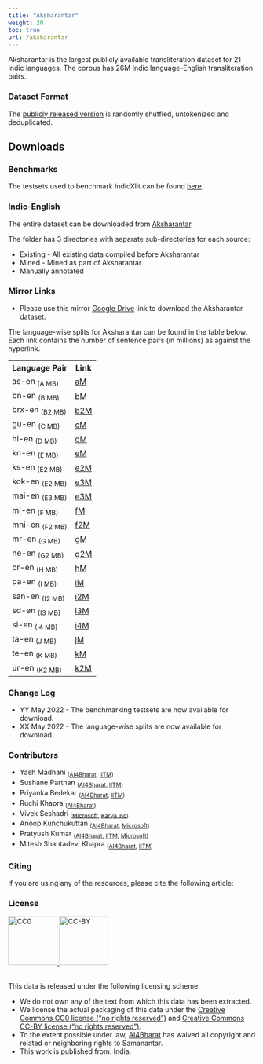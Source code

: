 ```yaml
---
title: "Aksharantar"
weight: 20
toc: true
url: /aksharantar
---
```

  

Aksharantar is the largest publicly available transliteration dataset for 21 Indic languages. The corpus has 26M Indic language-English transliteration pairs.
<!--  -->
<!-- Samanantar is the largest publicly available parallel corpora collection for Indic languages: Assamese, Bengali, Gujarati, Hindi, Kannada, Malayalam, Marathi, Oriya, Punjabi, Tamil, Telugu. The corpus has 49.6M sentence pairs between English to Indian Languages. -->
<!--  -->
<!-- ### Update 04-11-2021
Samanantar v0.3 along with LaBSE scores metadata is available for download. Go to [Downloads](#downloads) -->

### Dataset Format

<!-- The [publicly released version](#downloads) is randomly shuffled, untokenized, and deduplicated. -->
The [publicly released version]() is randomly shuffled, untokenized and deduplicated.

## Downloads

### Benchmarks

<!-- The testsets used to benchmark IndicTrans can be found [here](https://storage.googleapis.com/samanantar-public/benchmarks.zip) -->
The testsets used to benchmark IndicXlit can be found [here]().
<!-- 
### STS Benchmark

The Semantic Textual Similarity (STS) benchmark can be downloaded from [here](https://storage.googleapis.com/samanantar-public/human_annotations.tsv) -->

### Indic-English

<!-- The entire dataset can be downloaded from [here](https://storage.googleapis.com/samanantar-public/data/all-without-supara.zip) -->
<!-- 
The entire dataset can be downloaded from [Samanantar v0.3](https://storage.googleapis.com/samanantar-public/V0.3/source_wise_splits.zip).  -->
The entire dataset can be downloaded from [Aksharantar]().

The folder has 3 directories with separate sub-directories for each source:
- Existing - All existing data compiled before Aksharantar
- Mined - Mined as part of Aksharantar
- Manually annotated


### Mirror Links

- Please use this mirror [Google Drive](https://drive.google.com/file/d/1xrD9bL78mbxpp-DdOw1EHhz1nzin_6dX/view?usp=sharing) link to download the Aksharantar dataset.


The language-wise splits for Aksharantar can be found in the table below. Each link contains the number of sentence pairs (in millions) as against the hyperlink.

| Language Pair | Link |
| -------- | -------- |
| as-en <sub>(A MB)</sub> | [aM]() |
| bn-en <sub>(B MB)</sub> | [bM]() |
| brx-en <sub>(B2 MB)</sub> | [b2M]() |
| gu-en <sub>(C MB)</sub> | [cM]() |
| hi-en <sub>(D MB)</sub> | [dM]() |
| kn-en <sub>(E MB)</sub> | [eM]() |
| ks-en <sub>(E2 MB)</sub> | [e2M]() |
| kok-en <sub>(E2 MB)</sub> | [e3M]() |
| mai-en <sub>(E3 MB)</sub> | [e3M]() |
| ml-en <sub>(F MB)</sub> | [fM]() |
| mni-en <sub>(F2 MB)</sub> | [f2M]() |
| mr-en <sub>(G MB)</sub> | [gM]() |
| ne-en <sub>(G2 MB)</sub> | [g2M]() |
| or-en <sub>(H MB)</sub> | [hM]() |
| pa-en <sub>(I MB)</sub> | [iM]() |
| san-en <sub>(I2 MB)</sub> | [i2M]() |
| sd-en <sub>(I3 MB)</sub> | [i3M]() |
| si-en <sub>(I4 MB)</sub> | [i4M]() |
| ta-en <sub>(J MB)</sub> | [jM]() |
| te-en <sub>(K MB)</sub> | [kM]() |
| ur-en <sub>(K2 MB)</sub> | [k2M]() |
<!-- 
 -->
<!-- #### Indic-Indic

The entire Indic-Indic data can be downloaded from [here](https://storage.googleapis.com/samanantar-public/V0.2/data/indic2indic/indic2indic.zip)


Language wise splits for Indic-Indic data can be downloaded from the table below. Each link contains the number of sentence pairs in millions.

|    | as | bn | gu | hi | kn | ml | mr | or | pa | ta | te |
| -- | -- | -- | -- | -- | -- | -- | -- | -- | -- | -- | -- |
| as |    |[0.36M](https://storage.googleapis.com/samanantar-public/V0.2/data/indic2indic/as-bn.zip)  |  [0.14M](https://storage.googleapis.com/samanantar-public/V0.2/data/indic2indic/as-gu.zip)  |  [0.16M](https://storage.googleapis.com/samanantar-public/V0.2/data/indic2indic/as-hi.zip)  |  [0.19M](https://storage.googleapis.com/samanantar-public/V0.2/data/indic2indic/as-kn.zip)  |  [0.23M](https://storage.googleapis.com/samanantar-public/V0.2/data/indic2indic/as-ml.zip)  |  [0.16M](https://storage.googleapis.com/samanantar-public/V0.2/data/indic2indic/as-mr.zip)  |  [0.07M](https://storage.googleapis.com/samanantar-public/V0.2/data/indic2indic/as-or.zip)  |  [0.11M](https://storage.googleapis.com/samanantar-public/V0.2/data/indic2indic/as-pa.zip)  |  [0.22M](https://storage.googleapis.com/samanantar-public/V0.2/data/indic2indic/as-ta.zip)  |  [0.21M](https://storage.googleapis.com/samanantar-public/V0.2/data/indic2indic/as-te.zip)  | 
| bn |  [0.36M](https://storage.googleapis.com/samanantar-public/V0.2/data/indic2indic/as-bn.zip)  |   |  [1.58M](https://storage.googleapis.com/samanantar-public/V0.2/data/indic2indic/bn-gu.zip)  |  [2.53M](https://storage.googleapis.com/samanantar-public/V0.2/data/indic2indic/bn-hi.zip)  |  [2.14M](https://storage.googleapis.com/samanantar-public/V0.2/data/indic2indic/bn-kn.zip)  |  [2.88M](https://storage.googleapis.com/samanantar-public/V0.2/data/indic2indic/bn-ml.zip)  |  [1.83M](https://storage.googleapis.com/samanantar-public/V0.2/data/indic2indic/bn-mr.zip)  |  [0.59M](https://storage.googleapis.com/samanantar-public/V0.2/data/indic2indic/bn-or.zip)  |  [1.11M](https://storage.googleapis.com/samanantar-public/V0.2/data/indic2indic/bn-pa.zip)  |  [2.44M](https://storage.googleapis.com/samanantar-public/V0.2/data/indic2indic/bn-ta.zip)  |  [2.35M](https://storage.googleapis.com/samanantar-public/V0.2/data/indic2indic/bn-te.zip)  | 
| gu |  [0.14M](https://storage.googleapis.com/samanantar-public/V0.2/data/indic2indic/as-gu.zip)  |  [1.58M](https://storage.googleapis.com/samanantar-public/V0.2/data/indic2indic/bn-gu.zip)  |   | [1.86M](https://storage.googleapis.com/samanantar-public/V0.2/data/indic2indic/bn-hi.zip)  |  [2.07M](https://storage.googleapis.com/samanantar-public/V0.2/data/indic2indic/bn-kn.zip)  |  [2.36M](https://storage.googleapis.com/samanantar-public/V0.2/data/indic2indic/bn-ml.zip)  |  [1.76M](https://storage.googleapis.com/samanantar-public/V0.2/data/indic2indic/bn-mr.zip)  |  [0.53M](https://storage.googleapis.com/samanantar-public/V0.2/data/indic2indic/bn-or.zip)  |  [1.13M](https://storage.googleapis.com/samanantar-public/V0.2/data/indic2indic/bn-pa.zip)  |  [2.07M](https://storage.googleapis.com/samanantar-public/V0.2/data/indic2indic/bn-ta.zip)  |  [2.31M](https://storage.googleapis.com/samanantar-public/V0.2/data/indic2indic/bn-te.zip)  | 
| hi |  [0.16M](https://storage.googleapis.com/samanantar-public/V0.2/data/indic2indic/as-hi.zip)  |  [2.53M](https://storage.googleapis.com/samanantar-public/V0.2/data/indic2indic/bn-hi.zip)  |  [1.86M](https://storage.googleapis.com/samanantar-public/V0.2/data/indic2indic/gu-hi.zip)  |    |  [2.14M](https://storage.googleapis.com/samanantar-public/V0.2/data/indic2indic/hi-kn.zip)  |  [2.72M](https://storage.googleapis.com/samanantar-public/V0.2/data/indic2indic/hi-ml.zip)  |  [1.99M](https://storage.googleapis.com/samanantar-public/V0.2/data/indic2indic/hi-mr.zip)  |  [0.66M](https://storage.googleapis.com/samanantar-public/V0.2/data/indic2indic/hi-or.zip)  |  [1.44M](https://storage.googleapis.com/samanantar-public/V0.2/data/indic2indic/hi-pa.zip)  |  [2.48M](https://storage.googleapis.com/samanantar-public/V0.2/data/indic2indic/hi-ta.zip)  |  [2.42M](https://storage.googleapis.com/samanantar-public/V0.2/data/indic2indic/hi-te.zip) |
| kn |  [0.19M](https://storage.googleapis.com/samanantar-public/V0.2/data/indic2indic/as-kn.zip)  |  [2.14M](https://storage.googleapis.com/samanantar-public/V0.2/data/indic2indic/bn-kn.zip)  |  [2.07M](https://storage.googleapis.com/samanantar-public/V0.2/data/indic2indic/gu-kn.zip)  |  [2.14M](https://storage.googleapis.com/samanantar-public/V0.2/data/indic2indic/hi-kn.zip)  |    |  [2.89M](https://storage.googleapis.com/samanantar-public/V0.2/data/indic2indic/kn-ml.zip)  |  [1.82M](https://storage.googleapis.com/samanantar-public/V0.2/data/indic2indic/kn-mr.zip)  |  [0.54M](https://storage.googleapis.com/samanantar-public/V0.2/data/indic2indic/kn-or.zip)  | [1.12M](https://storage.googleapis.com/samanantar-public/V0.2/data/indic2indic/kn-pa.zip)   |  [2.52M](https://storage.googleapis.com/samanantar-public/V0.2/data/indic2indic/kn-ta.zip)  |  [2.81M](https://storage.googleapis.com/samanantar-public/V0.2/data/indic2indic/kn-te.zip) |
| ml |  [0.23M](https://storage.googleapis.com/samanantar-public/V0.2/data/indic2indic/as-ml.zip)  |  [2.88M](https://storage.googleapis.com/samanantar-public/V0.2/data/indic2indic/bn-ml.zip)  |  [2.36M](https://storage.googleapis.com/samanantar-public/V0.2/data/indic2indic/gu-ml.zip)  |  [2.72M](https://storage.googleapis.com/samanantar-public/V0.2/data/indic2indic/hi-ml.zip)  |  [2.89M](https://storage.googleapis.com/samanantar-public/V0.2/data/indic2indic/kn-ml.zip)  |    |  [1.82M](https://storage.googleapis.com/samanantar-public/V0.2/data/indic2indic/ml-mr.zip)  |  [0.56M](https://storage.googleapis.com/samanantar-public/V0.2/data/indic2indic/ml-or.zip)  |  [1.11M](https://storage.googleapis.com/samanantar-public/V0.2/data/indic2indic/ml-pa.zip)  |  [2.60M](https://storage.googleapis.com/samanantar-public/V0.2/data/indic2indic/ml-ta.zip)  |  [2.68M](https://storage.googleapis.com/samanantar-public/V0.2/data/indic2indic/ml-te.zip) |
| mr |  [0.16M](https://storage.googleapis.com/samanantar-public/V0.2/data/indic2indic/as-mr.zip)  |  [1.83M](https://storage.googleapis.com/samanantar-public/V0.2/data/indic2indic/bn-mr.zip)  |  [1.76M](https://storage.googleapis.com/samanantar-public/V0.2/data/indic2indic/gu-mr.zip)  |  [1.99M](https://storage.googleapis.com/samanantar-public/V0.2/data/indic2indic/hi-mr.zip)  |  [1.82M](https://storage.googleapis.com/samanantar-public/V0.2/data/indic2indic/kn-mr.zip)  |  [1.82M](https://storage.googleapis.com/samanantar-public/V0.2/data/indic2indic/ml-mr.zip)  |   | [0.58M](https://storage.googleapis.com/samanantar-public/V0.2/data/indic2indic/mr-or.zip)  |  [1.06M](https://storage.googleapis.com/samanantar-public/V0.2/data/indic2indic/mr-pa.zip)  |  [21.12M](https://storage.googleapis.com/samanantar-public/V0.2/data/indic2indic/mr-ta.zip)  |  [2.23M](https://storage.googleapis.com/samanantar-public/V0.2/data/indic2indic/mr-te.zip) |
| or |  [0.07M](https://storage.googleapis.com/samanantar-public/V0.2/data/indic2indic/as-or.zip)  |  [0.59M](https://storage.googleapis.com/samanantar-public/V0.2/data/indic2indic/bn-or.zip)  |  [0.53M](https://storage.googleapis.com/samanantar-public/V0.2/data/indic2indic/gu-or.zip)  |  [0.66M](https://storage.googleapis.com/samanantar-public/V0.2/data/indic2indic/hi-or.zip)  |  [0.54M](https://storage.googleapis.com/samanantar-public/V0.2/data/indic2indic/kn-or.zip)  |  [0.56M](https://storage.googleapis.com/samanantar-public/V0.2/data/indic2indic/ml-or.zip)  |  [0.58M](https://storage.googleapis.com/samanantar-public/V0.2/data/indic2indic/mr-or.zip)  |    |  [0.50M](https://storage.googleapis.com/samanantar-public/V0.2/data/indic2indic/or-pa.zip)  |  [1.09M](https://storage.googleapis.com/samanantar-public/V0.2/data/indic2indic/or-ta.zip)  |  [1.12M](https://storage.googleapis.com/samanantar-public/V0.2/data/indic2indic/or-te.zip) |
| pa |  [0.11M](https://storage.googleapis.com/samanantar-public/V0.2/data/indic2indic/as-pa.zip)  |  [1.11M](https://storage.googleapis.com/samanantar-public/V0.2/data/indic2indic/bn-pa.zip)  |  [1.13M](https://storage.googleapis.com/samanantar-public/V0.2/data/indic2indic/gu-pa.zip)  |  [1.44M](https://storage.googleapis.com/samanantar-public/V0.2/data/indic2indic/hi-pa.zip)  |  [1.12M](https://storage.googleapis.com/samanantar-public/V0.2/data/indic2indic/kn-pa.zip)  |  [1.11M](https://storage.googleapis.com/samanantar-public/V0.2/data/indic2indic/ml-pa.zip)  |  [1.06M](https://storage.googleapis.com/samanantar-public/V0.2/data/indic2indic/mr-pa.zip)  |  [0.50M](https://storage.googleapis.com/samanantar-public/V0.2/data/indic2indic/or-pa.zip)  |    |  [1.75M](https://storage.googleapis.com/samanantar-public/V0.2/data/indic2indic/pa-ta.zip)  |  [1.76M](https://storage.googleapis.com/samanantar-public/V0.2/data/indic2indic/pa-te.zip) |
| ta |  [0.22M](https://storage.googleapis.com/samanantar-public/V0.2/data/indic2indic/as-ta.zip)  |  [2.44M](https://storage.googleapis.com/samanantar-public/V0.2/data/indic2indic/bn-ta.zip)  |  [2.07M](https://storage.googleapis.com/samanantar-public/V0.2/data/indic2indic/gu-ta.zip)  |  [2.48M](https://storage.googleapis.com/samanantar-public/V0.2/data/indic2indic/hi-ta.zip)  |  [2.52M](https://storage.googleapis.com/samanantar-public/V0.2/data/indic2indic/kn-ta.zip)  |  [2.60M](https://storage.googleapis.com/samanantar-public/V0.2/data/indic2indic/ml-ta.zip)  |  [2.12M](https://storage.googleapis.com/samanantar-public/V0.2/data/indic2indic/mr-ta.zip)  | [1.09M](https://storage.googleapis.com/samanantar-public/V0.2/data/indic2indic/or-ta.zip)   |  [1.75M](https://storage.googleapis.com/samanantar-public/V0.2/data/indic2indic/pa-ta.zip)  |    |  [2.61M](https://storage.googleapis.com/samanantar-public/V0.2/data/indic2indic/ta-te.zip) |
| te |  [0.21M](https://storage.googleapis.com/samanantar-public/V0.2/data/indic2indic/as-te.zip)  |  [2.35M](https://storage.googleapis.com/samanantar-public/V0.2/data/indic2indic/bn-te.zip)  |  [2.31M](https://storage.googleapis.com/samanantar-public/V0.2/data/indic2indic/gu-te.zip)  |  [2.42M](https://storage.googleapis.com/samanantar-public/V0.2/data/indic2indic/hi-te.zip)  |  [2.81M](https://storage.googleapis.com/samanantar-public/V0.2/data/indic2indic/kn-te.zip)  |  [2.68M](https://storage.googleapis.com/samanantar-public/V0.2/data/indic2indic/ml-te.zip)  |  [2.23M](https://storage.googleapis.com/samanantar-public/V0.2/data/indic2indic/mr-te.zip)  | [1.12M](https://storage.googleapis.com/samanantar-public/V0.2/data/indic2indic/or-te.zip)   |  [1.76M](https://storage.googleapis.com/samanantar-public/V0.2/data/indic2indic/pa-te.zip)  |  [2.61M](https://storage.googleapis.com/samanantar-public/V0.2/data/indic2indic/ta-te.zip)  |   | -->


### Change Log
<!-- - 06 July 2021, v0.2.1 data with metadata of source and Labse Alignment Score (LAS) was made available [here](https://storage.googleapis.com/samanantar-public/V0.2/data/en2indic/samanantar_v0.2_las.zip)
- 09 June 2021, The Semantic Textual Similarity (STS) benchmark is now available for download
- 05 June 2021, The benchmarking testsets are now available for download
- 15 May 2021, The language wise splits are now available for download
- 02 May 2021, Indic-Indic v0.2 data has been updated with super strict overlap removal
- 30 April 2021, v0.2 uses super strict overlap removal of validation and test data with train data -->
- YY May 2022 - The benchmarking testsets are now available for download.
- XX May 2022 - The language-wise splits are now available for download.


### Contributors

- Yash Madhani <sub>([AI4Bharat](https://ai4bharat.org), [IITM](https://www.iitm.ac.in))</sub>
- Sushane Parthan <sub>([AI4Bharat](https://ai4bharat.org), [IITM](https://www.iitm.ac.in))</sub>
- Priyanka Bedekar <sub>([AI4Bharat](https://ai4bharat.org), [IITM](https://www.iitm.ac.in))</sub>
- Ruchi Khapra <sub>([AI4Bharat](https://ai4bharat.org))</sub>
- Vivek Seshadri <sub>([Microsoft](https://www.microsoft.com/en-in/), [Karya Inc](https://projectkarya.com/))</sub>
- Anoop Kunchukuttan <sub>([AI4Bharat](https://ai4bharat.org), [Microsoft](https://www.microsoft.com/en-in/))</sub>
- Pratyush Kumar <sub>([AI4Bharat](https://ai4bharat.org), [IITM](https://www.iitm.ac.in), [Microsoft](https://www.microsoft.com/en-in/))</sub>
- Mitesh Shantadevi Khapra <sub>([AI4Bharat](https://ai4bharat.org), [IITM](https://www.iitm.ac.in))</sub>


### Citing

If you are using any of the resources, please cite the following article: 
<!-- 
```
@misc{ramesh2021samanantar,
      title={Samanantar: The Largest Publicly Available Parallel Corpora Collection for 11 Indic Languages}, 
      author={Gowtham Ramesh and Sumanth Doddapaneni and Aravinth Bheemaraj and Mayank Jobanputra and Raghavan AK and Ajitesh Sharma and Sujit Sahoo and Harshita Diddee and Mahalakshmi J and Divyanshu Kakwani and Navneet Kumar and Aswin Pradeep and Srihari Nagaraj and Kumar Deepak and Vivek Raghavan and Anoop Kunchukuttan and Pratyush Kumar and Mitesh Shantadevi Khapra},
      year={2021},
      eprint={2104.05596},
      archivePrefix={arXiv},
      primaryClass={cs.CL}
}
```  -->
<!-- 
The bibtex entries for the existing data sources is available [here](https://indicnlp.ai4bharat.org/papers/samanantar-existing-data.bib) -->

### License

<!-- <a rel="license" float="left" href="http://creativecommons.org/publicdomain/zero/1.0/">
  <img src="https://licensebuttons.net/p/zero/1.0/88x31.png" style="border-style: none;" alt="CC0" width="100" />
  <img src="https://mirrors.creativecommons.org/presskit/buttons/88x31/png/by.png" style="border-style: none;" alt="CC-BY" width="100" href="http://creativecommons.org/publicdomain/zero/1.0/"/>
</a>
<br/> -->
<a rel="license" float="left" href="https://creativecommons.org/about/cclicenses/">
  <img src="https://licensebuttons.net/p/zero/1.0/88x31.png" style="border-style: none;" alt="CC0" width="100"/>
  <img src="https://mirrors.creativecommons.org/presskit/buttons/88x31/png/by.png" style="border-style: none;" alt="CC-BY" width="100"/>
</a>

<br>
<br>


This data is released under the following licensing scheme:

- We do not own any of the text from which this data has been extracted.
- We license the actual packaging of this data under the [Creative Commons CC0 license (“no rights reserved”)](http://creativecommons.org/publicdomain/zero/1.0) and [Creative Commons CC-BY license (“no rights reserved”)](https://creativecommons.org/licenses/by/4.0/).
- To the extent possible under law, <a rel="dct:publisher" href="https://indicnlp.ai4bharat.org/samanantar/"> <span property="dct:title">AI4Bharat</span></a> has waived all copyright and related or neighboring rights to <span property="dct:title">Samanantar</span>.
- This work is published from: India.
